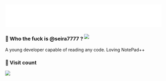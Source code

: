 ## <img src="https://raw.githubusercontent.com/seira7777/imseira7/refs/heads/main/imseira.svg" width="1000"> 
<img align="right" src="https://media2.giphy.com/media/v1.Y2lkPTc5MGI3NjExNnNmN2ptcTg1aWM0eHRpN3dxeGZqZnFpcmc3eHl4YzNrNXgxeGt4MyZlcD12MV9pbnRlcm5hbF9naWZfYnlfaWQmY3Q9Zw/3o6Zt7aSSZLX6U5WtW/giphy.gif" width="250">

### 🤔 Who the fuck is @seira7777 ?
A young developer capable of reading any code. Loving NotePad++
<p align="left">

### 👀 Visit count
[<img align=left src="https://count.getloli.com/@imscruz?name=imseira&theme=gelbooru-h&padding=7&offset=0&align=top&scale=1.2&pixelated=1&darkmode=0">](https://count.getloli.com/@imscruz?name=imseira&theme=gelbooru-h&padding=7&offset=0&align=top&scale=1.6&pixelated=1&darkmode=0)
